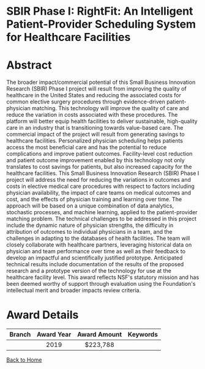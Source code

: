 
SBIR Phase I: RightFit: An Intelligent Patient-Provider Scheduling System for Healthcare Facilities
===================================================================================================

# Abstract


The broader impact/commercial potential of this Small Business Innovation Research (SBIR) Phase I project will result from improving the quality of healthcare in the United States and reducing the associated costs for common elective surgery procedures through evidence-driven patient-physician matching. This technology will improve the quality of care and reduce the variation in costs associated with these procedures. The platform will better equip health facilities to deliver sustainable, high-quality care in an industry that is transitioning towards value-based care. The commercial impact of the project will result from generating savings to healthcare facilities. Personalized physician scheduling helps patients access the most beneficial care and has the potential to reduce complications and improve patient outcomes. Facility-level cost reduction and patient outcome improvement enabled by this technology not only translates to cost savings for patients, but also increased capacity for the healthcare facilities. This Small Business Innovation Research (SBIR) Phase I project will address the need for reducing the variations in outcomes and costs in elective medical care procedures with respect to factors including physician availability, the impact of care teams on medical outcomes and cost, and the effects of physician training and learning over time. The approach will be based on a unique combination of data analytics, stochastic processes, and machine learning, applied to the patient-provider matching problem. The technical challenges to be addressed in this project include the dynamic nature of physician strengths, the difficulty in attribution of outcomes to individual physicians in a team, and the challenges in adapting to the databases of health facilities. The team will closely collaborate with healthcare partners, leveraging historical data on physician and team performance over time as well as their feedback to develop an impactful and scientifically justified prototype. Anticipated technical results include documentation of the results of the proposed research and a prototype version of the technology for use at the healthcare facility level. This award reflects NSF's statutory mission and has been deemed worthy of support through evaluation using the Foundation's intellectual merit and broader impacts review criteria.  

# Award Details

|Branch|Award Year|Award Amount|Keywords|
| :---: | :---: | :---: | :---: |
||2019|$223,788||
  
  


[Back to Home](https://github.com/chrischow/dod_sbir_awards/JT/#544)